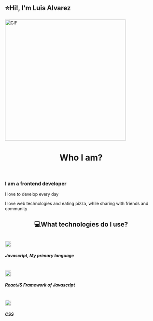 ## ⭐Hi!, I'm Luis Alvarez
<img align="center" alt="GIF" src="https://media3.giphy.com/media/Q7SKqn3G97xpmfSOvG/giphy.gif?cid=ecf05e47gyjga4hbh8a62dwyu0epfv84eq5irr2dgctcz2fv&rid=giphy.gif" width="400" height="400" />

<div>
	<h1 align="center">Who I am?</h1>
	<br/>
	<h3>I am a frontend developer</h3>
	<p> I love to develop every day </p>
	<p>I love web technologies and eating pizza, while sharing with friends and community</p>
</div>

<div> 
	<h2 align="center"> 💻What technologies do I use? </h2>
	<br/>
	<div>
		<img src="https://unpkg.com/simple-icons@3.4.1/icons/javascript.svg" width="20" height="20" alt="javascript" />
		<h5>Javascript, My primary language </h5>
	</div>
	<br/>
		<div>
		<img src="https://unpkg.com/simple-icons@3.4.1/icons/react.svg" width="20" height="20" alt="javascript" />
		<h5>ReactJS Framework of Javascript</h5>
	</div>
	<br/>
	<div>
		<img src="https://unpkg.com/simple-icons@3.4.1/icons/css3.svg" width="20" height="20" alt="javascript" />
		<h5>CSS</h5>
	</div>
	<br/>
	
</div>

